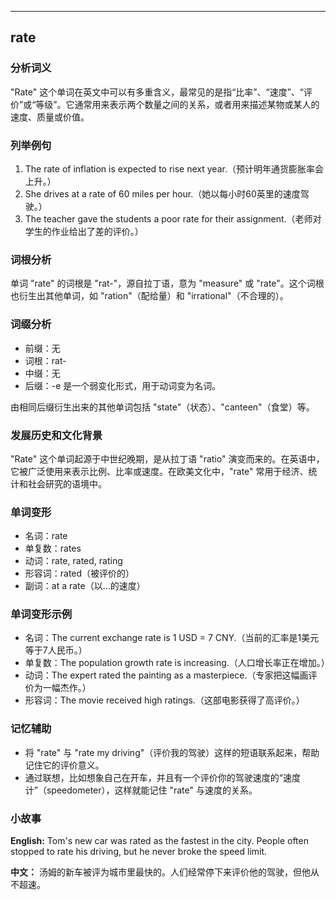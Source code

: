 
---------------
## rate
### 分析词义
"Rate" 这个单词在英文中可以有多重含义，最常见的是指“比率”、“速度”、“评价”或“等级”。它通常用来表示两个数量之间的关系，或者用来描述某物或某人的速度、质量或价值。

### 列举例句
1. The rate of inflation is expected to rise next year.（预计明年通货膨胀率会上升。）
2. She drives at a rate of 60 miles per hour.（她以每小时60英里的速度驾驶。）
3. The teacher gave the students a poor rate for their assignment.（老师对学生的作业给出了差的评价。）

### 词根分析
单词 "rate" 的词根是 "rat-"，源自拉丁语，意为 "measure" 或 "rate"。这个词根也衍生出其他单词，如 "ration"（配给量）和 "irrational"（不合理的）。

### 词缀分析
- 前缀：无
- 词根：rat-
- 中缀：无
- 后缀：-e 是一个弱变化形式，用于动词变为名词。

由相同后缀衍生出来的其他单词包括 "state"（状态）、"canteen"（食堂）等。

### 发展历史和文化背景
"Rate" 这个单词起源于中世纪晚期，是从拉丁语 "ratio" 演变而来的。在英语中，它被广泛使用来表示比例、比率或速度。在欧美文化中，"rate" 常用于经济、统计和社会研究的语境中。

### 单词变形
- 名词：rate
- 单复数：rates
- 动词：rate, rated, rating
- 形容词：rated（被评价的）
- 副词：at a rate（以...的速度）

### 单词变形示例
- 名词：The current exchange rate is 1 USD = 7 CNY.（当前的汇率是1美元等于7人民币。）
- 单复数：The population growth rate is increasing.（人口增长率正在增加。）
- 动词：The expert rated the painting as a masterpiece.（专家把这幅画评价为一幅杰作。）
- 形容词：The movie received high ratings.（这部电影获得了高评价。）

### 记忆辅助
- 将 "rate" 与 "rate my driving"（评价我的驾驶）这样的短语联系起来，帮助记住它的评价意义。
- 通过联想，比如想象自己在开车，并且有一个评价你的驾驶速度的“速度计”（speedometer），这样就能记住 "rate" 与速度的关系。

### 小故事
**English:**
Tom's new car was rated as the fastest in the city. People often stopped to rate his driving, but he never broke the speed limit.

**中文：**
汤姆的新车被评为城市里最快的。人们经常停下来评价他的驾驶，但他从不超速。


